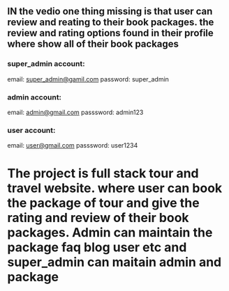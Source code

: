 

## IN the vedio one thing missing is that user can review and reating to their book packages. the review and rating options found in their profile where show all of their book packages

### super_admin account:
email: super_admin@gamil.com
password: super_admin


### admin account:
email: admin@gmail.com
passsword: admin123


### user account:
email: user@gmail.com
passsword: user1234

# The project is full stack tour and travel website. where user can book the package of tour and give the rating and review of their book packages. Admin can maintain the package faq blog user etc and super_admin can maitain admin and package